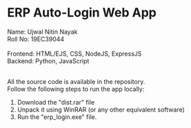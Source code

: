 # ERP Auto-Login Web App

Name: Ujwal Nitin Nayak<br/>
Roll No: 19EC39044<br/>
<br/>
Frontend: HTML/EJS, CSS, NodeJS, ExpressJS
<br/>
Backend: Python, JavaScript
<br/>
<br/>

All the source code is available in the repository. 
<br/>
Follow the following steps to run the app locally:
1. Download the "dist.rar" file
2. Unpack it using WinRAR (or any other equivalent software)
3. Run the "erp_login.exe" file.
